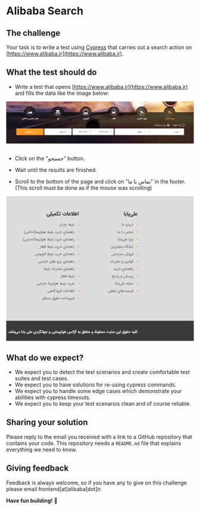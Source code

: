 # Alibaba Search

## The challenge

Your task is to write a test using [Cypress](https://www.cypress.io/) that carries out a search action on [https://www.alibaba.ir](https://www.alibaba.ir).

## What the test should do

- Write a test that opens [https://www.alibaba.ir](https://www.alibaba.ir) and fills the data like the image below:

![omnibox](./omnibox.png)

- Click on the "جستجو" button.

- Wait until the results are finished.

- Scroll to the bottom of the page and click on "تماس با ما" in the footer. (This scroll must be done as if the mouse was scrolling)

![footer](./footer.png)

## What do we expect?
- We expect you to detect the test scenarios and create comfortable test suites and test cases.
- We expect you to have solutions for re-using cypress commands.
- We expect you to handle some edge cases which demonstrate your abilities with cypress timeouts.
- We expect you to keep your test scenarios clean and of course reliable.

## Sharing your solution

Please reply to the email you received with a link to a GitHub repository that contains your code. This repository needs a `README.md` file that explains everything we need to know.

## Giving feedback

Feedback is always welcome, so if you have any to give on this challenge please email frontend[at]alibaba[dot]ir.

**Have fun building!** 🚀

